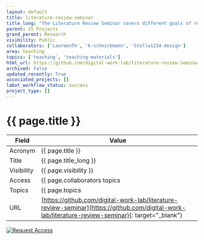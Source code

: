 ```yaml
---
layout: default
title: literature-review-seminar
title_long: "The Literature Review Seminar covers different goals of reviews, the steps of the process, qualities, and tools."
parent: 25 Projects
grand_parent: Research
visibility: Public
collaborators: ['LaureenTh', 'k-schnickmann', 'Stella1234-design']
area: teaching
topics: ['teaching', 'teaching-materials']
html_url: https://github.com/digital-work-lab/literature-review-seminar
archived: False
updated_recently: True
associated_projects: []
labot_workflow_status: success
project_type: []
---
```


# {{ page.title }}

Field               | Value
------------------- | ----------------------------------
Acronym             | {{ page.title }}
Title               | {{ page.title_long }}
Visibility          | {{ page.visibility }}
Access              | {{ page.collaborators topics | join: ", "}}
Topics              | {{ page.topics | join: ", " }}
URL                 | [https://github.com/digital-work-lab/literature-review-seminar](https://github.com/digital-work-lab/literature-review-seminar){: target="_blank"}

[![Request Access](https://img.shields.io/badge/Request-Access-blue?style=for-the-badge)](https://github.com/digital-work-lab/handbook/issues/new?assignees=geritwagner&labels=access+request&template=request-repo-access.md&title=%5BAccess+Request%5D+Request+for+access+to+repository)
